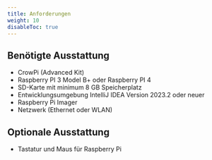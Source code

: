 ```yaml
---
title: Anforderungen
weight: 10
disableToc: true
---
```


## Benötigte Ausstattung
 - CrowPi (Advanced Kit)
 - Raspberry PI 3 Model B+ oder Raspberry PI 4 
 - SD-Karte mit minimum 8 GB Speicherplatz
 - Entwicklungsumgebung IntelliJ IDEA Version 2023.2 oder neuer
 - Raspberry Pi Imager
 - Netzwerk (Ethernet oder WLAN)

## Optionale Ausstattung
 - Tastatur und Maus für Raspberry Pi 
